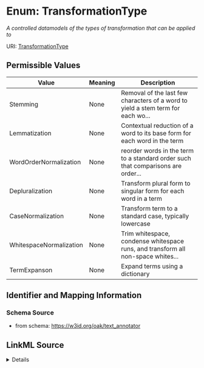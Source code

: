 # Enum: TransformationType




_A controlled datamodels of the types of transformation that can be applied to_



URI: [TransformationType](TransformationType.md)

## Permissible Values

| Value | Meaning | Description |
| --- | --- | --- |
| Stemming | None | Removal of the last few characters of a word to yield a stem term for each wo... |
| Lemmatization | None | Contextual reduction of a word to its base form for each word in the term |
| WordOrderNormalization | None | reorder words in the term to a standard order such that comparisons are order... |
| Depluralization | None | Transform plural form to singular form for each word in a term |
| CaseNormalization | None | Transform term to a standard case, typically lowercase |
| WhitespaceNormalization | None | Trim whitespace, condense whitespace runs, and transform all non-space whites... |
| TermExpanson | None | Expand terms using a dictionary |









## Identifier and Mapping Information







### Schema Source


* from schema: https://w3id.org/oak/text_annotator




## LinkML Source

<details>
```yaml
name: TransformationType
description: A controlled datamodels of the types of transformation that can be applied
  to
from_schema: https://w3id.org/oak/text_annotator
rank: 1000
permissible_values:
  Stemming:
    text: Stemming
    description: Removal of the last few characters of a word to yield a stem term
      for each word in the term
  Lemmatization:
    text: Lemmatization
    description: Contextual reduction of a word to its base form for each word in
      the term
  WordOrderNormalization:
    text: WordOrderNormalization
    description: reorder words in the term to a standard order such that comparisons
      are order-independent
  Depluralization:
    text: Depluralization
    description: Transform plural form to singular form for each word in a term
  CaseNormalization:
    text: CaseNormalization
    description: Transform term to a standard case, typically lowercase
  WhitespaceNormalization:
    text: WhitespaceNormalization
    description: Trim whitespace, condense whitespace runs, and transform all non-space
      whitespace to spaces
  TermExpanson:
    text: TermExpanson
    description: Expand terms using a dictionary

```
</details>
